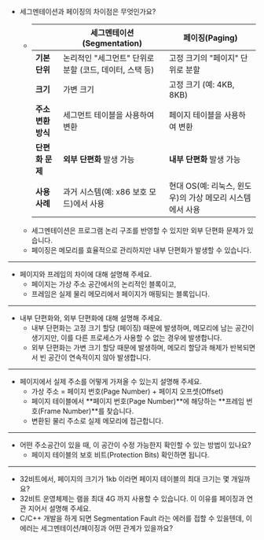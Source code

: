 - 세그멘테이션과 페이징의 차이점은 무엇인가요?
  - |  | **세그멘테이션(Segmentation)** | **페이징(Paging)** |
    | --- | --- | --- |
    | **기본 단위** | 논리적인 "세그먼트" 단위로 분할 (코드, 데이터, 스택 등) | 고정 크기의 "페이지" 단위로 분할 |
    | **크기** | 가변 크기 | 고정 크기 (예: 4KB, 8KB) |
    | **주소 변환 방식** | 세그먼트 테이블을 사용하여 변환 | 페이지 테이블을 사용하여 변환 |
    | **단편화 문제** | **외부 단편화** 발생 가능 | **내부 단편화** 발생 가능 |
    | **사용 사례** | 과거 시스템(예: x86 보호 모드)에서 사용 | 현대 OS(예: 리눅스, 윈도우)의 가상 메모리 시스템에서 사용 |
  - 세그멘테이션은 프로그램 논리 구조를 반영할 수 있지만 외부 단편화 문제가 있습니다. 
  - 페이징은 메모리를 효율적으로 관리하지만 내부 단편화가 발생할 수 있습니다. 
------
- 페이지와 프레임의 차이에 대해 설명해 주세요.
  - 페이지는 가상 주소 공간에서의 논리적인 블록이고, 
  - 프레임은 실제 물리 메모리에서 페이지가 매핑되는 블록입니다. 
----- 
- 내부 단편화와, 외부 단편화에 대해 설명해 주세요.
  - 내부 단편화는 고정 크기 할당 (페이징) 때문에 발생하며, 메모리에 남는 공간이 생기지만, 이를 다른 프로세스가 사용할 수 없는 경우에 발생합니다.
  - 외부 단편화는 가변 크기 할당 때문에 발생하며, 메모리 할당과 해제가 반복되면서 빈 공간이 연속적이지 않아 발생합니다. 
----
- 페이지에서 실제 주소를 어떻게 가져올 수 있는지 설명해 주세요.
  - 가상 주소 = 페이지 번호(Page Number) + 페이지 오프셋(Offset)
  - 페이지 테이블에서 **페이지 번호(Page Number)**에 해당하는 **프레임 번호(Frame Number)**를 찾습니다. 
  - 변환된 물리 주소로 실제 메모리에 접근합니다. 
----
- 어떤 주소공간이 있을 때, 이 공간이 수정 가능한지 확인할 수 있는 방법이 있나요?
  - 페이지 테이블의 보호 비트(Protection Bits) 확인하면 됩니다.
---- 
- 32비트에서, 페이지의 크기가 1kb 이라면 페이지 테이블의 최대 크기는 몇 개일까요?
- 32비트 운영체제는 램을 최대 4G 까지 사용할 수 있습니다. 이 이유를 페이징과 연관 지어서 설명해 주세요.
- C/C++ 개발을 하게 되면 Segmentation Fault 라는 에러를 접할 수 있을텐데, 이 에러는 세그멘테이션/페이징과 어떤 관계가 있을까요?